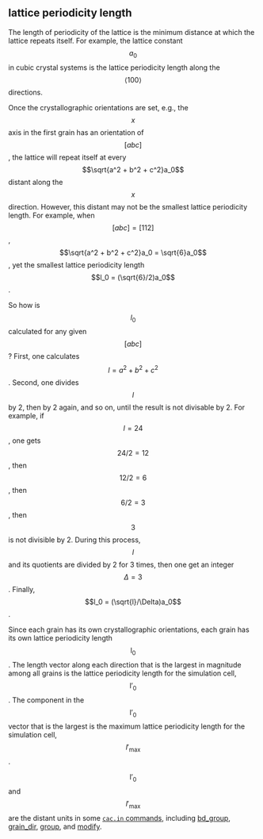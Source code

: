 ## lattice periodicity length

The length of periodicity of the lattice is the minimum distance at which the lattice repeats itself. For example, the lattice constant $$a_0$$ in cubic crystal systems is the lattice periodicity length along the $$\left<100\right>$$ directions.

Once the crystallographic orientations are set, e.g., the $$x$$ axis in the first grain has an orientation of $$[abc]$$, the lattice will repeat itself at every $$\sqrt{a^2 + b^2 + c^2}a_0$$ distant along the $$x$$ direction. However, this distant may not be the smallest lattice periodicity length. For example, when $$[abc] = [112]$$, $$\sqrt{a^2 + b^2 + c^2}a_0 = \sqrt{6}a_0$$, yet the smallest lattice periodicity length $$l_0 = (\sqrt{6}/2)a_0$$.

So how is $$l_0$$ calculated for any given $$[abc]$$? First, one calculates $$l = a^2 + b^2 + c^2$$. Second, one divides $$l$$ by 2, then by 2 again, and so on, until the result is not divisable by 2. For example, if $$l = 24$$, one gets $$24/2 = 12$$, then $$12/2 = 6$$, then $$6/2 = 3$$, then $$3$$ is not divisible by 2. During this process, $$l$$ and its quotients are divided by 2 for 3 times, then one get an integer $$\Delta = 3$$. Finally, $$l_0 = (\sqrt{l}/\Delta)a_0$$.

Since each grain has its own crystallographic orientations, each grain has its own lattice periodicity length $$\mathrm{l_0}$$. The length vector along each direction that is the largest in magnitude among all grains is the lattice periodicity length for the simulation cell, $$\mathrm{l'_0}$$. The component in the $$\mathrm{l'_0}$$ vector that is the largest is the maximum lattice periodicity length for the simulation cell, $$l'_\mathrm{max}$$.

$$\mathrm{l'_0}$$ and $$l'_\mathrm{max}$$ are the distant units in some [`cac.in` commands](../chapter5/README.md), including [bd_group](../chapter5/bd_group.md), [grain_dir](../chapter5/grain_dir.md), [group](../chapter5/group.md), and [modify](../chapter5/modify.md).

	